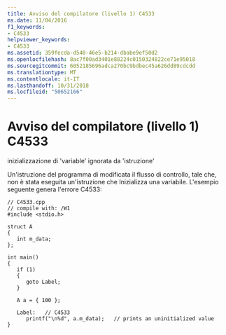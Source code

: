 ```yaml
---
title: Avviso del compilatore (livello 1) C4533
ms.date: 11/04/2016
f1_keywords:
- C4533
helpviewer_keywords:
- C4533
ms.assetid: 359fecda-d540-46e5-b214-dbabe9ef50d2
ms.openlocfilehash: 8ac7f00ad3401e88224c0150324822ce71e95018
ms.sourcegitcommit: 6052185696adca270bc9bdbec45a626dd89cdcdd
ms.translationtype: MT
ms.contentlocale: it-IT
ms.lasthandoff: 10/31/2018
ms.locfileid: "50652166"
---
```

# <a name="compiler-warning-level-1-c4533"></a>Avviso del compilatore (livello 1) C4533

inizializzazione di 'variable' ignorata da 'istruzione'

Un'istruzione del programma di modificata il flusso di controllo, tale che, non è stata eseguita un'istruzione che Inizializza una variabile. L'esempio seguente genera l'errore C4533:

```
// C4533.cpp
// compile with: /W1
#include <stdio.h>

struct A
{
   int m_data;
};

int main()
{
   if (1)
   {
      goto Label;
   }

   A a = { 100 };

   Label:   // C4533
      printf("\n%d", a.m_data);   // prints an uninitialized value
}
```
